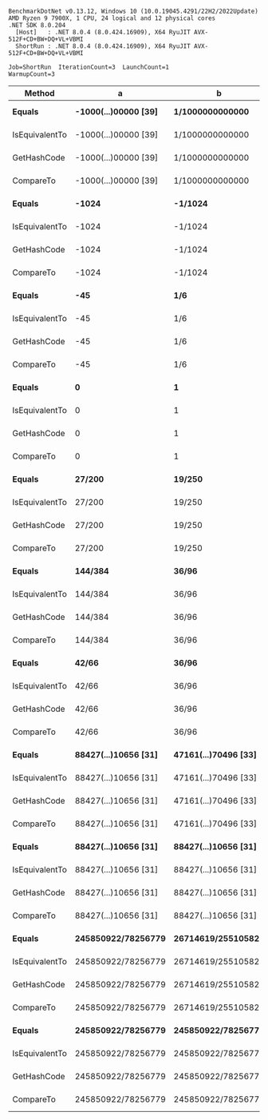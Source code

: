 ```

BenchmarkDotNet v0.13.12, Windows 10 (10.0.19045.4291/22H2/2022Update)
AMD Ryzen 9 7900X, 1 CPU, 24 logical and 12 physical cores
.NET SDK 8.0.204
  [Host]   : .NET 8.0.4 (8.0.424.16909), X64 RyuJIT AVX-512F+CD+BW+DQ+VL+VBMI
  ShortRun : .NET 8.0.4 (8.0.424.16909), X64 RyuJIT AVX-512F+CD+BW+DQ+VL+VBMI

Job=ShortRun  IterationCount=3  LaunchCount=1  
WarmupCount=3  

```
| Method         | a                    | b                    | Mean      | Error     | StdDev    | Gen0   | Allocated |
|--------------- |--------------------- |--------------------- |----------:|----------:|----------:|-------:|----------:|
| **Equals**         | **-1000(...)00000 [39]** | **1/1000000000000**      |  **2.712 ns** | **0.2608 ns** | **0.0143 ns** |      **-** |         **-** |
| IsEquivalentTo | -1000(...)00000 [39] | 1/1000000000000      |  7.903 ns | 0.1666 ns | 0.0091 ns |      - |         - |
| GetHashCode    | -1000(...)00000 [39] | 1/1000000000000      | 24.366 ns | 4.4538 ns | 0.2441 ns |      - |         - |
| CompareTo      | -1000(...)00000 [39] | 1/1000000000000      | 28.302 ns | 3.1271 ns | 0.1714 ns | 0.0029 |      48 B |
| **Equals**         | **-1024**                | **-1/1024**              |  **2.608 ns** | **0.1387 ns** | **0.0076 ns** |      **-** |         **-** |
| IsEquivalentTo | -1024                | -1/1024              |  7.591 ns | 1.2081 ns | 0.0662 ns |      - |         - |
| GetHashCode    | -1024                | -1/1024              |  7.883 ns | 0.3676 ns | 0.0202 ns |      - |         - |
| CompareTo      | -1024                | -1/1024              | 15.414 ns | 1.0311 ns | 0.0565 ns |      - |         - |
| **Equals**         | **-45**                  | **1/6**                  |  **2.519 ns** | **0.2855 ns** | **0.0156 ns** |      **-** |         **-** |
| IsEquivalentTo | -45                  | 1/6                  |  7.946 ns | 1.0044 ns | 0.0551 ns |      - |         - |
| GetHashCode    | -45                  | 1/6                  |  7.895 ns | 0.7097 ns | 0.0389 ns |      - |         - |
| CompareTo      | -45                  | 1/6                  | 15.046 ns | 0.5091 ns | 0.0279 ns |      - |         - |
| **Equals**         | **0**                    | **1**                    |  **2.685 ns** | **0.2639 ns** | **0.0145 ns** |      **-** |         **-** |
| IsEquivalentTo | 0                    | 1                    |  7.498 ns | 0.8069 ns | 0.0442 ns |      - |         - |
| GetHashCode    | 0                    | 1                    |  7.612 ns | 1.1553 ns | 0.0633 ns |      - |         - |
| CompareTo      | 0                    | 1                    |  4.270 ns | 0.5845 ns | 0.0320 ns |      - |         - |
| **Equals**         | **27/200**               | **19/250**               |  **2.553 ns** | **0.2120 ns** | **0.0116 ns** |      **-** |         **-** |
| IsEquivalentTo | 27/200               | 19/250               |  7.901 ns | 0.3816 ns | 0.0209 ns |      - |         - |
| GetHashCode    | 27/200               | 19/250               |  7.941 ns | 1.2119 ns | 0.0664 ns |      - |         - |
| CompareTo      | 27/200               | 19/250               | 14.879 ns | 0.5512 ns | 0.0302 ns |      - |         - |
| **Equals**         | **144/384**              | **36/96**                |  **2.536 ns** | **0.3394 ns** | **0.0186 ns** |      **-** |         **-** |
| IsEquivalentTo | 144/384              | 36/96                | 43.542 ns | 2.3287 ns | 0.1276 ns |      - |         - |
| GetHashCode    | 144/384              | 36/96                |  7.843 ns | 0.0568 ns | 0.0031 ns |      - |         - |
| CompareTo      | 144/384              | 36/96                | 15.462 ns | 0.2606 ns | 0.0143 ns |      - |         - |
| **Equals**         | **42/66**                | **36/96**                |  **2.627 ns** | **0.1770 ns** | **0.0097 ns** |      **-** |         **-** |
| IsEquivalentTo | 42/66                | 36/96                | 46.281 ns | 1.6575 ns | 0.0909 ns |      - |         - |
| GetHashCode    | 42/66                | 36/96                |  7.930 ns | 0.4074 ns | 0.0223 ns |      - |         - |
| CompareTo      | 42/66                | 36/96                | 15.000 ns | 0.6517 ns | 0.0357 ns |      - |         - |
| **Equals**         | **88427(...)10656 [31]** | **47161(...)70496 [33]** |  **3.020 ns** | **1.0410 ns** | **0.0571 ns** |      **-** |         **-** |
| IsEquivalentTo | 88427(...)10656 [31] | 47161(...)70496 [33] |  7.560 ns | 0.3766 ns | 0.0206 ns |      - |         - |
| GetHashCode    | 88427(...)10656 [31] | 47161(...)70496 [33] | 33.403 ns | 3.9777 ns | 0.2180 ns |      - |         - |
| CompareTo      | 88427(...)10656 [31] | 47161(...)70496 [33] | 42.118 ns | 4.5126 ns | 0.2474 ns | 0.0048 |      80 B |
| **Equals**         | **88427(...)10656 [31]** | **88427(...)10656 [31]** |  **6.804 ns** | **0.6788 ns** | **0.0372 ns** |      **-** |         **-** |
| IsEquivalentTo | 88427(...)10656 [31] | 88427(...)10656 [31] | 10.106 ns | 0.8848 ns | 0.0485 ns |      - |         - |
| GetHashCode    | 88427(...)10656 [31] | 88427(...)10656 [31] | 32.880 ns | 1.4371 ns | 0.0788 ns |      - |         - |
| CompareTo      | 88427(...)10656 [31] | 88427(...)10656 [31] |  7.046 ns | 0.1846 ns | 0.0101 ns |      - |         - |
| **Equals**         | **245850922/78256779**   | **26714619/25510582**    |  **2.626 ns** | **0.1195 ns** | **0.0066 ns** |      **-** |         **-** |
| IsEquivalentTo | 245850922/78256779   | 26714619/25510582    |  7.616 ns | 0.3143 ns | 0.0172 ns |      - |         - |
| GetHashCode    | 245850922/78256779   | 26714619/25510582    |  7.884 ns | 0.7592 ns | 0.0416 ns |      - |         - |
| CompareTo      | 245850922/78256779   | 26714619/25510582    | 21.017 ns | 2.0007 ns | 0.1097 ns | 0.0038 |      64 B |
| **Equals**         | **245850922/78256779**   | **245850922/78256779**   |  **3.495 ns** | **0.4878 ns** | **0.0267 ns** |      **-** |         **-** |
| IsEquivalentTo | 245850922/78256779   | 245850922/78256779   |  7.542 ns | 1.2834 ns | 0.0703 ns |      - |         - |
| GetHashCode    | 245850922/78256779   | 245850922/78256779   |  8.022 ns | 0.8855 ns | 0.0485 ns |      - |         - |
| CompareTo      | 245850922/78256779   | 245850922/78256779   |  4.899 ns | 0.5226 ns | 0.0286 ns |      - |         - |
